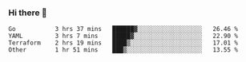 ### Hi there 👋


<!--START_SECTION:waka-->

```text
Go           3 hrs 37 mins   ██████▓░░░░░░░░░░░░░░░░░░   26.46 %
YAML         3 hrs 7 mins    █████▓░░░░░░░░░░░░░░░░░░░   22.90 %
Terraform    2 hrs 19 mins   ████▒░░░░░░░░░░░░░░░░░░░░   17.01 %
Other        1 hr 51 mins    ███▒░░░░░░░░░░░░░░░░░░░░░   13.55 %
```

<!--END_SECTION:waka-->

<!--
**ssrahul96/ssrahul96** is a ✨ _special_ ✨ repository because its `README.md` (this file) appears on your GitHub profile.

Here are some ideas to get you started:

- 🔭 I’m currently working on ...
- 🌱 I’m currently learning ...
- 👯 I’m looking to collaborate on ...
- 🤔 I’m looking for help with ...
- 💬 Ask me about ...
- 📫 How to reach me: ...
- 😄 Pronouns: ...
- ⚡ Fun fact: ...
-->
